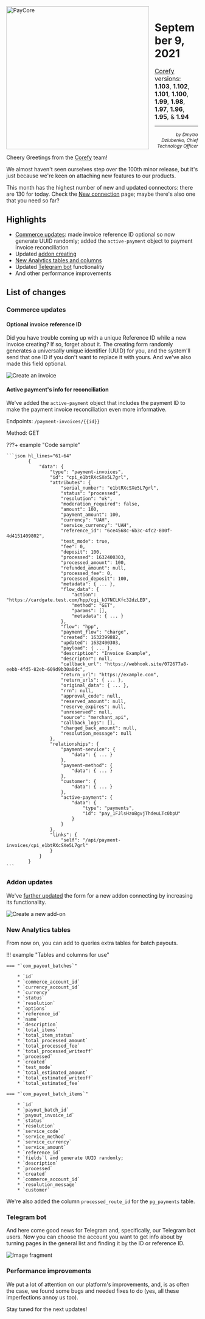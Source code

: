 <img src="/release-notes/images/paycore_illustration_newstyle-cool-cubes.jpg" alt="PayCore" style="width: 375px; float: left; padding-right: 15px;">

# September 9, 2021

<span style="font-size: 115%">[Corefy](https://corefy.com/) versions:<br>
**1.103**, **1.102**, **1.101**, **1.100**, **1.99**, **1.98**, **1.97**, **1.96**, **1.95**, & **1.94**</span>
<hr>
<div style="text-align: right; font-size: 85%; font-style: italic;">by Dmytro Dziubenko, Chief Technology Officer</div>

Cheery Greetings from the [Corefy](https://corefy.com/) team!

We almost haven't seen ourselves step over the 100th minor release, but it's just because we're keen on attaching new features to our products.

This month has the highest number of new and updated connectors: there are 130 for today. Check the [New connection](https://dashboard.paycore.io/connect-directory/payment-providers) page; maybe there's also one that you need so far?

## Highlights

* [Commerce updates](#commerce-updates): made invoice reference ID optional so now generate UUID randomly; added the `active-payment` object to payment invoice reconciliation
* Updated [addon creating](#addon-updates)
* [New Analytics tables and columns](#new-analytics-tables)
* Updated [Telegram bot](#telegram-bot) functionality
* And other performance improvements

## List of changes

### Commerce updates

#### Optional invoice reference ID

Did you have trouble coming up with a unique Reference ID while a new invoice creating? If so, forget about it. The creating form randomly generates a universally unique identifier (UUID) for you, and the system'll send that one ID if you don't want to replace it with yours. And we've also made this field optional.

![Create an invoice](images/v1.94-1.103/create-invoice.png)

#### Active payment's info for reconciliation

We've added the `active-payment` object that includes the payment ID to make the payment invoice reconciliation even more informative.

Endpoints: `/payment-invoices/{{id}}`

Method: GET

???+ example "Code sample"

    ```json hl_lines="61-64"
            {
                "data": {
                    "type": "payment-invoices",
                    "id": "cpi_e1btRXcSXe5L7grl",
                    "attributes": {
                        "serial_number": "e1btRXcSXe5L7grl",
                        "status": "processed",
                        "resolution": "ok",
                        "moderation_required": false,
                        "amount": 100,
                        "payment_amount": 100,
                        "currency": "UAH",
                        "service_currency": "UAH",
                        "reference_id": "6ce4568c-6b3c-4fc2-800f-4d4151409802",
                        "test_mode": true,
                        "fee": 0,
                        "deposit": 100,
                        "processed": 1632400303,
                        "processed_amount": 100,
                        "refunded_amount": null,
                        "processed_fee": 0,
                        "processed_deposit": 100,
                        "metadata": { ... },
                        "flow_data": {
                            "action": "https://cardgate.test.com/hpp/cgi_kO7NCLKfc32dzLED",
                            "method": "GET",
                            "params": [],
                            "metadata": { ... }
                        },
                        "flow": "hpp",
                        "payment_flow": "charge",
                        "created": 1632399882,
                        "updated": 1632400303,
                        "payload": { ... },
                        "description": "Invoice Example",
                        "descriptor": null,
                        "callback_url": "https://webhook.site/072677a8-eebb-4fd5-82eb-609d9b30a0dc",
                        "return_url": "https://example.com",
                        "return_urls": { ... },
                        "original_data": { ... },
                        "rrn": null,
                        "approval_code": null,
                        "reserved_amount": null,
                        "reserve_expires": null,
                        "unreserved": null,
                        "source": "merchant_api",
                        "callback_logs": [],
                        "charged_back_amount": null,
                        "resolution_message": null
                    },
                    "relationships": {
                        "payment-service": {
                            "data": { ... }
                        },
                        "payment-method": {
                            "data": { ... }
                        },
                        "customer": {
                            "data": { ... }
                        },
                        "active-payment": {
                            "data": {
                                "type": "payments",
                                "id": "pay_1FJlsHzoBgvjThdeuLTc0bpU"
                            }
                        }
                    },
                    "links": {
                        "self": "/api/payment-invoices/cpi_e1btRXcSXe5L7grl"
                    }
                }
            }
    ```

### Addon updates

We've [further updated](/release-notes/v1.83-1.93/#addons-update) the form for a new addon connecting by increasing its functionality.

![Create a new add-on](images/v1.94-1.103/create-new.png)

### New Analytics tables

From now on, you can add to queries extra tables for batch payouts.

!!! example "Tables and columns for use"

    === "`com_payout_batches`"

        * `id`
        * `commerce_account_id`
        * `currency_account_id`
        * `currency`
        * `status`
        * `resolution`
        * `options`
        * `reference_id`
        * `name`
        * `description`
        * `total_items`
        * `total_item_status`
        * `total_processed_amount`
        * `total_processed_fee`
        * `total_processed_writeoff`
        * `processed`
        * `created`
        * `test_mode`
        * `total_estimated_amount`
        * `total_estimated_writeoff`
        * `total_estimated_fee`

    === "`com_payout_batch_items`"

        * `id`
        * `payout_batch_id`
        * `payout_invoice_id`
        * `status`
        * `resolution`
        * `service_code`
        * `service_method`
        * `service_currency`
        * `service_amount`
        * `reference_id`
        * `fields`l and generate UUID randomly;
        * `description`
        * `processed`
        * `created`
        * `commerce_account_id`
        * `resolution_message`
        * `customer`

We're also added the column `processed_route_id` for the `pg_payments` table.

### Telegram bot

And here come good news for Telegram and, specifically, our Telegram bot users. Now you can choose the account you want to get info about by turning pages in the general list and finding it by the ID or reference ID.

![Image fragment](images/v1.94-1.103/bot-search.png)

### Performance improvements

We put a lot of attention on our platform's improvements, and, is as often the case, we found some bugs and needed fixes to do (yes, all these imperfections annoy us too).

Stay tuned for the next updates!
